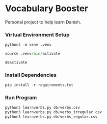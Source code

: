 # Vocabulary Booster

Personal project to help learn Danish.

### Virtual Environment Setup

```python
python3 -m venv .venv

source .venv/bin/activate

deactivate
```

### Install Dependencies

```python
pip install -r requirements.txt
```

### Run Program

```python
python3 learnverbs.py db/verbs.csv
python3 learnverbs.py db/verbs_irregular.csv
python3 learnverbs.py db/verbs_regular.csv
```
